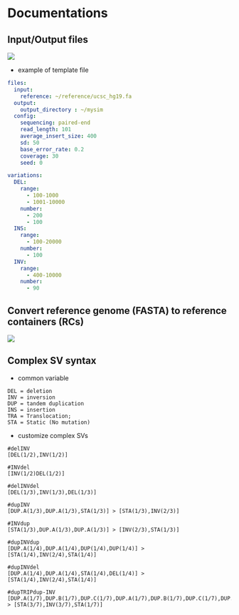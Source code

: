 # Documentations

## Input/Output files
![](https://i.imgur.com/GhWPlnu.png)

- example of template file
```yaml
files:
  input:
    reference: ~/reference/ucsc_hg19.fa
  output:
    output_directory : ~/mysim
  config:
    sequencing: paired-end
    read_length: 101
    average_insert_size: 400
    sd: 50
    base_error_rate: 0.2
    coverage: 30
    seed: 0

variations:
  DEL:
    range:
      - 100-1000
      - 1001-10000
    number:
      - 200
      - 100
  INS:
    range:
      - 100-20000
    number:
      - 100
  INV:
    range:
      - 400-10000
    number:
      - 90
```
## Convert reference genome (FASTA) to reference containers (RCs)
![](https://i.imgur.com/aRoTvkq.png)



## Complex SV syntax

- common variable
```text
DEL = deletion
INV = inversion
DUP = tandem duplication
INS = insertion
TRA = Translocation;
STA = Static (No mutation)
```

- customize complex SVs
```text
#delINV
[DEL(1/2),INV(1/2)]

#INVdel
[INV(1/2)DEL(1/2)]

#delINVdel
[DEL(1/3),INV(1/3),DEL(1/3)]

#dupINV
[DUP.A(1/3),DUP.A(1/3),STA(1/3)] > [STA(1/3),INV(2/3)]

#INVdup
[STA(1/3),DUP.A(1/3),DUP.A(1/3)] > [INV(2/3),STA(1/3)]

#dupINVdup
[DUP.A(1/4),DUP.A(1/4),DUP(1/4),DUP(1/4)] > [STA(1/4),INV(2/4),STA(1/4)]

#dupINVdel
[DUP.A(1/4),DUP.A(1/4),STA(1/4),DEL(1/4)] > [STA(1/4),INV(2/4),STA(1/4)]

#dupTRIPdup-INV
[DUP.A(1/7),DUP.B(1/7),DUP.C(1/7),DUP.A(1/7),DUP.B(1/7),DUP.C(1/7),DUP.B(1/7)] > [STA(3/7),INV(3/7),STA(1/7)]

```




